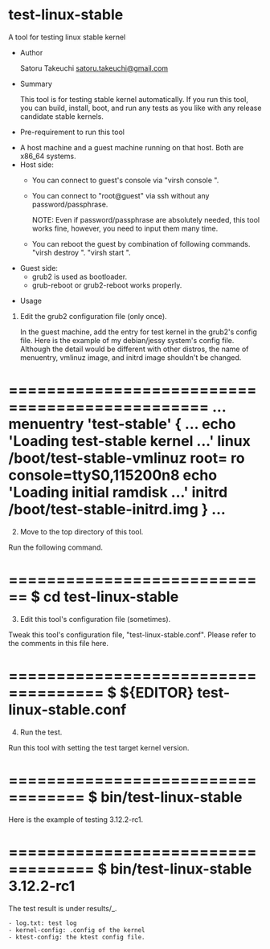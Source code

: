 test-linux-stable
=================

A tool for testing linux stable kernel

* Author

  Satoru Takeuchi <satoru.takeuchi@gmail.com>

* Summary

  This tool is for testing stable kernel automatically. If you run
  this tool, you can build, install, boot, and run any tests as you
  like with any release candidate stable kernels.

* Pre-requirement to run this tool

 - A host machine and a guest machine running on that host.
   Both are x86_64 systems.
 - Host side:
   - You can connect to guest's console via
     "virsh console <guest name>".
   - You can connect to "root@guest" via ssh without any
     password/passphrase.

       NOTE:
       Even if password/passphrase are absolutely needed,
       this tool works fine, however, you need to input
       them many time.
   - You can reboot the guest by combination of following
     commands.
     "virsh destroy <guest name>".
     "virsh start <guest name>".
 - Guest side:
   - grub2 is used as bootloader.
   - grub-reboot or grub2-reboot works properly.

* Usage

1. Edit the grub2 configuration file (only once).

   In the guest machine, add the entry for test kernel in the
   grub2's config file. Here is the example of my debian/jessy
   system's config file. Although the detail would be different
   with other distros, the name of menuentry, vmlinuz image,
   and initrd image shouldn't be changed.

===============================================
...
menuentry 'test-stable' {
        ...
        echo    'Loading test-stable kernel ...'
        linux   /boot/test-stable-vmlinuz root=<root device> ro console=ttyS0,115200n8
        echo    'Loading initial ramdisk ...'
        initrd  /boot/test-stable-initrd.img
}
...
===============================================

2. Move to the top directory of this tool.

  Run the following command.

============================
$ cd test-linux-stable
============================

3. Edit this tool's configuration file (sometimes).

  Tweak this tool's configuration file, "test-linux-stable.conf".
  Please refer to the comments in this file here.

====================================
$ ${EDITOR} test-linux-stable.conf
====================================

4. Run the test.

  Run this tool with setting the test target kernel version.

==================================
$ bin/test-linux-stable <version>
==================================

  Here is the example of testing 3.12.2-rc1.

===================================
$ bin/test-linux-stable 3.12.2-rc1
===================================

  The test result is under results/<version>_<test datetime>.

    - log.txt: test log
    - kernel-config: .config of the kernel
    - ktest-config: the ktest config file.
